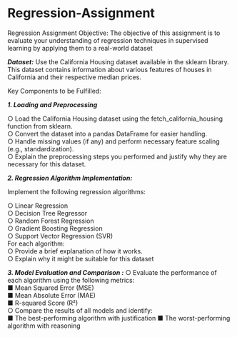 # Regression-Assignment
Regression Assignment Objective:  The objective of this assignment is to evaluate your understanding of regression techniques in supervised learning by applying them to a real-world dataset  

***Dataset:***
Use the California Housing dataset available in the sklearn library. This dataset contains information about various features of houses in California and their respective median prices.   

Key Components to be Fulfilled:  

***1.	Loading and Preprocessing***

○	Load the California Housing dataset using the fetch_california_housing function from sklearn.  
○	Convert the dataset into a pandas DataFrame for easier handling.  
○	Handle missing values (if any) and perform necessary feature scaling (e.g., standardization).  
○	Explain the preprocessing steps you performed and justify why they are necessary for this dataset.  

***2.	Regression Algorithm Implementation:***  

 Implement the following regression algorithms:  

○	Linear Regression  
○	Decision Tree Regressor  
○	Random Forest Regression  
○	Gradient Boosting Regression  
○	Support Vector Regression (SVR)  
 For each algorithm:  
○	Provide a brief explanation of how it works.  
○	Explain why it might be suitable for this dataset  


***3.	Model Evaluation and Comparison :***
○	Evaluate the performance of each algorithm using the following metrics:  
■	Mean Squared Error (MSE)  
■	Mean Absolute Error (MAE)  
■	R-squared Score (R²)  
○	Compare the results of all models and identify:  
■	The best-performing algorithm with justification 
■	The worst-performing algorithm with reasoning  




